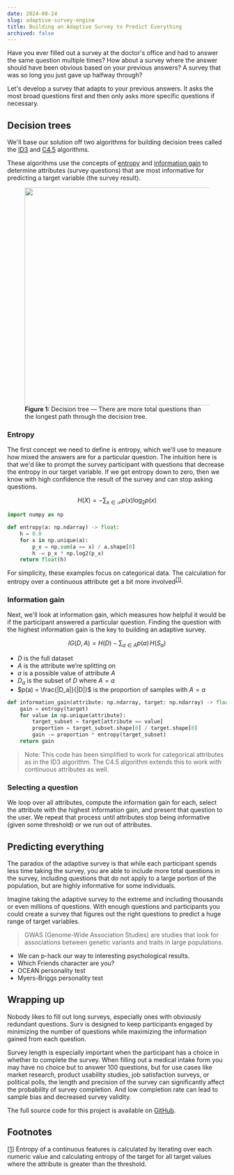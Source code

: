 ```yaml
---
date: 2024-08-24
slug: adaptive-survey-engine
title: Building an Adaptive Survey to Predict Everything
archived: false
---
```


Have you ever filled out a survey at the doctor's office and had to answer the same question multiple times? How about a survey where the answer should have been obvious based on your previous answers? A survey that was so long you just gave up halfway through?

Let's develop a survey that adapts to your previous answers. It asks the most broad questions first and then only asks more specific questions if necessary.

## Decision trees

We'll base our solution off two algorithms for building decision trees called the <a href="https://en.wikipedia.org/wiki/ID3_algorithm" target="_blank">ID3</a> and <a href="https://en.wikipedia.org/wiki/C4.5_algorithm" target="_blank">C4.5</a> algorithms.

These algorithms use the concepts of <a href="https://en.wikipedia.org/wiki/Entropy_(information_theory)" target="_blank">entropy</a> and <a href="https://en.wikipedia.org/wiki/Information_gain_(decision_tree)" target="_blank">information gain</a> to determine attributes (survey questions) that are most informative for predicting a target variable (the survey result).

<figure id="figure1">
  <img src="https://storage.googleapis.com/cgme/blog/posts/adaptive-survey-engine/decision-tree.png?cache=2" width="500">
  <figcaption><strong>Figure 1: </strong>Decision tree &mdash; There are more total questions than the longest path through the decision tree.</figcaption>
</figure>

### Entropy

The first concept we need to define is entropy, which we'll use to measure how mixed the answers are for a particular question. The intuition here is that we'd like to prompt the survey participant with questions that decrease the entropy in our target variable. If we get entropy down to zero, then we know with high confidence the result of the survey and can stop asking questions.

<!-- prettier-ignore -->
$$
H(X) = -\sum_{x \in \mathcal{X}} p(x) \log_2 p(x)
$$

```python
import numpy as np

def entropy(a: np.ndarray) -> float:
    h = 0.0
    for x in np.unique(a):
        p_x = np.sum(a == x) / a.shape[0]
        h -= p_x * np.log2(p_x)
    return float(h)
```

For simplicity, these examples focus on categorical data. The calculation for entropy over a continuous attribute get a bit more involved<sup id="fnref:fn1"><a class="fnref" href="#fn:fn1">[1]</a></sup>.

### Information gain

Next, we'll look at information gain, which measures how helpful it would be if the participant answered a particular question. Finding the question with the highest information gain is the key to building an adaptive survey.

<!-- prettier-ignore -->
$$
IG(D, A) = H(D) - \sum_{a \in A} p(a) \, H(S_a)
$$

- $D$ is the full dataset
- $A$ is the attribute we’re splitting on
- $a$ is a possible value of attribute $A$
- $D_a$ is the subset of $D$ where $A = a$
- $p(a) = \frac{|D_a|}{|D|}$ is the proportion of samples with $A = a$

```python
def information_gain(attribute: np.ndarray, target: np.ndarray) -> float:
    gain = entropy(target)
    for value in np.unique(attribute):
        target_subset = target[attribute == value]
        proportion = target_subset.shape[0] / target.shape[0]
        gain -= proportion * entropy(target_subset)
    return gain
```

> Note: This code has been simplified to work for categorical attributes as in the ID3 algorithm. The C4.5 algorithm extends this to work with continuous attributes as well.

### Selecting a question

We loop over all attributes, compute the information gain for each, select the attribute with the highest information gain, and present that question to the user. We repeat that process until attributes stop being informative (given some threshold) or we run out of attributes.

## Predicting everything

The paradox of the adaptive survey is that while each participant spends less time taking the survey, you are able to include more total questions in the survey, including questions that do not apply to a large portion of the population, but are highly informative for some individuals.

Imagine taking the adaptive survey to the extreme and including thousands or even millions of questions. With enough questions and participants you could create a survey that figures out the right questions to predict a huge range of target variables.

> GWAS (Genome-Wide Association Studies) are studies that look for associations between genetic variants and traits in large populations.

- We can p-hack our way to interesting psychological results.
- Which Friends character are you?
- OCEAN personality test
- Myers-Briggs personality test

## Wrapping up

Nobody likes to fill out long surveys, especially ones with obviously redundant questions. Surv is designed to keep participants engaged by minimizing the number of questions while maximizing the information gained from each question.

Survey length is especially important when the participant has a choice in whether to complete the survey. When filling out a medical intake form you may have no choice but to answer 100 questions, but for use cases like market research, product usability studies, job satisfaction surveys, or political polls, the length and precision of the survey can significantly affect the probability of survey completion. And low completion rate can lead to sample bias and decreased survey validity.

The full source code for this project is available on <a href="https://github.com/gregorybchris/surv" target="_blank">GitHub</a>.

## Footnotes

<div id="footnotes">
  <div id="fn:fn1" class="footnote">
    <a class="fn" href="#fnref:fn1">[<span class="footnote-number">1</span>]</a>
    <span>Entropy of a continuous features is calculated by iterating over each numeric value and calculating entropy of the target for all target values where the attribute is greater than the threshold.</span>
  </div>
</div>
